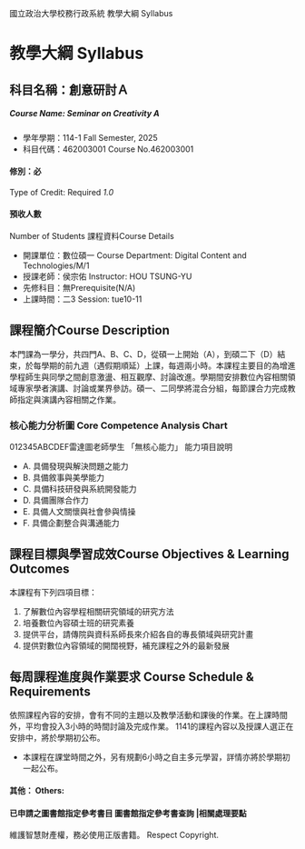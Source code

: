 國立政治大學校務行政系統 教學大綱 Syllabus
# 教學大綱 Syllabus
##  科目名稱：創意研討Ａ 
#####  Course Name: Seminar on Creativity A
  * 學年學期：114-1 Fall Semester, 2025 
  * 科目代碼：462003001 Course No.462003001
#### 修別：必
Type of Credit: Required 
_1.0_
#### 預收人數
Number of Students
課程資料Course Details
  * 開課單位：數位碩一 Course Department: Digital Content and Technologies/M/1 
  * 授課老師：侯宗佑 Instructor: HOU TSUNG-YU 
  * 先修科目：無Prerequisite(N/A)
  * 上課時間：二3 Session: tue10-11
##  課程簡介Course Description
本門課為一學分，共四門A、B、C、D，從碩一上開始（A），到碩二下（D）結束，於每學期的前九週（遇假期順延）上課，每週兩小時。本課程主要目的為增進學程師生與同學之間創意激盪、相互觀摩、討論改進。學期間安排數位內容相關領域專家學者演講、討論或業界參訪。碩一、二同學將混合分組，每節課合力完成教師指定與演講內容相關之作業。
###  核心能力分析圖 Core Competence Analysis Chart
012345ABCDEF雷達圖老師學生
「無核心能力」 
能力項目說明
  * A. 具備發現與解決問題之能力
  * B. 具備敘事與美學能力
  * C. 具備科技研發與系統開發能力
  * D. 具備團隊合作力
  * E. 具備人文關懷與社會參與情操
  * F. 具備企劃整合與溝通能力
##  課程目標與學習成效Course Objectives & Learning Outcomes 
本課程有下列四項目標： 
1. 了解數位內容學程相關研究領域的研究方法
2. 培養數位內容碩士班的研究素養
3. 提供平台，請傳院與資科系師長來介紹各自的專長領域與研究計畫 
4. 提供對數位內容領域的開闊視野，補充課程之外的最新發展 
##  每周課程進度與作業要求 Course Schedule & Requirements
依照課程內容的安排，會有不同的主題以及教學活動和課後的作業。在上課時間外，平均會投入3小時的時間討論及完成作業。
1141的課程內容以及授課人選正在安排中，將於學期初公布。
* 本課程在課堂時間之外，另有規劃6小時之自主多元學習，詳情亦將於學期初一起公布。
####  其他： Others:
####  已申請之圖書館指定參考書目  圖書館指定參考書查詢 |相關處理要點
維護智慧財產權，務必使用正版書籍。 Respect Copyright.